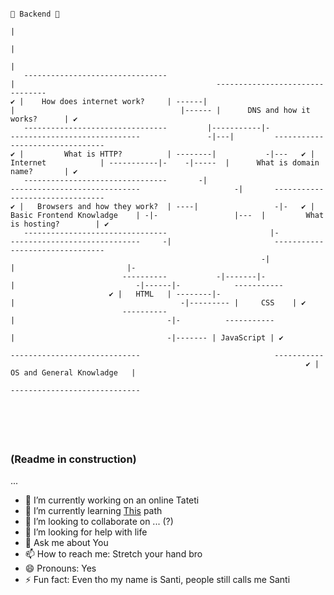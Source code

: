 ```
                                                                             🌱 Backend 🌱
                                                                                  |
                                                                                    |
                                                                                     | 
   --------------------------------                                                |                                             --------------------------------
✔ |    How does internet work?     | ------|                                     |                                     |------ |      DNS and how it works?      | ✔
   --------------------------------         |-----------|-            -----------------------------               -|---|         --------------------------------
✔ |         What is HTTP?          | --------|           -|---   ✔ |           Internet            | -----------|-    -|-----  |      What is domain name?       | ✔
   --------------------------------       -|                          -----------------------------                     -|       --------------------------------
✔ |   Browsers and how they work?  | ----|                 -|-   ✔ |   Basic Frontend Knowladge    | -|-                 |---  |         What is hosting?        | ✔
   --------------------------------                       |-          -----------------------------     -|                       --------------------------------
                                                        -|                      |                         |-
                         ----------           -|-------|-                      |                           -|------|-            -----------
                      ✔ |   HTML   | --------|-                              |                                     -|--------- |     CSS    | ✔
                         ----------                                              |                                  -|-          -----------
                                                                                   |                                  -|------- | JavaScript | ✔
                                                                      -----------------------------                              -----------
                                                                  ✔ |   OS and General Knowladge   |
                                                                      -----------------------------






```


<!-- ### This me :bowtie:
![its a me picture](me.png)

![fr](fr.png) -->
### (Readme in construction) 

...

- 🔭 I’m currently working on an online Tateti
- 🌱 I’m currently learning [This](https://roadmap.sh/backend) path
- 👯 I’m looking to collaborate on ... (?)
- 🤔 I’m looking for help with life
- 💬 Ask me about You
- 📫 How to reach me: Stretch your hand bro
- 😄 Pronouns: Yes
- ⚡ Fun fact: Even tho my name is Santi, people still calls me Santi 
